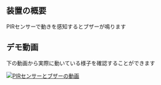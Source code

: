 ## 装置の概要　　
PIRセンサーで動きを感知するとブザーが鳴ります　　

## デモ動画
下の動画から実際に動いている様子を確認することができます 

[![PIRセンサーとブザーの動画](https://img.youtube.com/vi/YSPWBfqArNc/0.jpg)](https://www.youtube.com/watch?v=YSPWBfqArNc)
